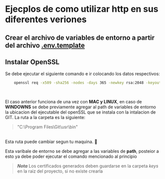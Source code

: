 # Ejecplos de como utilizar http en sus diferentes veriones

## Crear el archivo de variables de entorno a partir del archivo [.env.template](.env.template)

## Instalar OpenSSL 
Se debe ejecutar el siguiente comando e ir colocando los datos respectivos:
```cmd
    openssl req -x509 -sha256 -nodes -days 365 -newkey rsa:2048 -keyout server.key -out server.crt
```
<br>

El caso anterior funciona de una vez con **MAC y LINUX**, en caso de **WINDOWNS** se debe previamente agregar al path de variables de entorno la ubicacion del ejecutable del openSSL que se instala con la intalacion de GIT. La ruta a la carpeta es la siguiente:
> "C:\Program Files\Git\usr\bin"
<br>
Esta ruta puede cambiar segun tu maquina. 🙂

Esta varibale de entorno se debe agregar a las variables de **path**, posteior a esto ya debe poder ejecutar el comando mencionado al principio

> ***Nota*** Los certificados generados deben guardarse en la carpeta *keys* en la raiz del proyecto, si no existe crearla